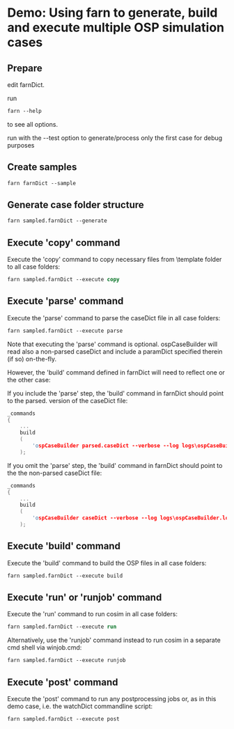 #  Demo: Using farn to generate, build and execute multiple OSP simulation cases

## Prepare

edit farnDict.

run

~~~ps
farn --help
~~~

to see all options.

run with the --test option to generate/process only the first case for debug purposes


## Create samples

~~~ps
farn farnDict --sample
~~~

## Generate case folder structure

~~~ps
farn sampled.farnDict --generate
~~~

## Execute 'copy' command

Execute the 'copy' command to copy necessary files from \template folder to all case folders:

~~~ps
farn sampled.farnDict --execute copy
~~~

## Execute 'parse' command

Execute the 'parse' command to parse the caseDict file in all case folders:

~~~ps
farn sampled.farnDict --execute parse
~~~

Note that executing the 'parse' command is optional.
ospCaseBuilder will read also a non-parsed caseDict and include a paramDict specified therein (if so) on-the-fly.

However, the 'build' command defined in farnDict will need to reflect one or the other case:

If you include the 'parse' step, the 'build' command in farnDict should point to the parsed. version of the caseDict file:

~~~cpp
_commands
{
    ...
    build
    (
        'ospCaseBuilder parsed.caseDict --verbose --log logs\ospCaseBuilder.log '
    );
~~~

If you omit the 'parse' step, the 'build' command in farnDict should point to the the non-parsed caseDict file:

~~~cpp
_commands
{
    ...
    build
    (
        'ospCaseBuilder caseDict --verbose --log logs\ospCaseBuilder.log'
    );
~~~


## Execute 'build' command

Execute the 'build' command to build the OSP files in all case folders:

~~~ps
farn sampled.farnDict --execute build
~~~


## Execute 'run' or 'runjob' command

Execute the 'run' command to run cosim in all case folders:

~~~ps
farn sampled.farnDict --execute run
~~~

Alternatively, use the 'runjob' command instead to run cosim in a separate cmd shell via winjob.cmd:

~~~ps
farn sampled.farnDict --execute runjob
~~~

## Execute 'post' command

Execute the 'post' command to run any postprocessing jobs or, as in this demo case, i.e. the watchDict commandline script:

~~~ps
farn sampled.farnDict --execute post
~~~
